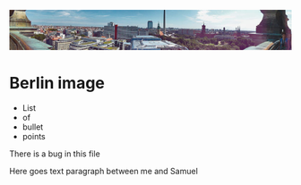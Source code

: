  ![banner](img/berlin.jpg)

 # Berlin image 

* List
* of
* bullet
* points

<p> There <span>is a bug</span> in this file</p>

<p>Here goes text paragraph between me and Samuel</p>